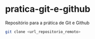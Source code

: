 # pratica-git-e-github
Repositório para a prática de Git e Github 

```bash
git clone <url_repositorio_remoto>
```
